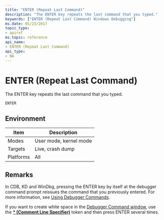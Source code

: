 ```yaml
---
title: "ENTER (Repeat Last Command)"
description: "The ENTER key repeats the last command that you typed."
keywords: ["ENTER (Repeat Last Command) Windows Debugging"]
ms.date: 05/23/2017
topic_type:
- apiref
ms.topic: reference
api_name:
- ENTER (Repeat Last Command)
api_type:
- NA
---
```


# ENTER (Repeat Last Command)


The ENTER key repeats the last command that you typed.

```dbgcmd
ENTER
```

## <span id="ddk_cmd_repeat_last_command_dbg"></span><span id="DDK_CMD_REPEAT_LAST_COMMAND_DBG"></span>


## Environment

|  Item  | Description          |
|--------|----------------------|
|Modes   |User mode, kernel mode|
|Targets |Live, crash dump      |
|Platforms|All                  |


## Remarks

In CDB, KD and WinDbg, pressing the ENTER key by itself at the debugger command prompt reissues the command that you previously entered. For more information, see [Using Debugger Commands](using-debugger-commands.md).

If you want to create white space in the [Debugger Command window](../debugger/debugger-command-window.md), use the [**\* (Comment Line Specifier)**](----comment-line-specifier-.md) token and then press ENTER several times.

